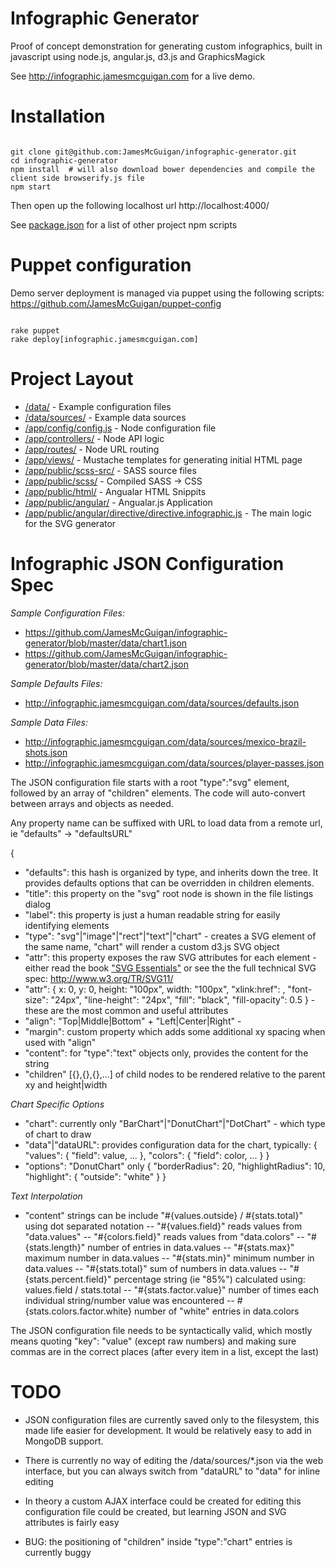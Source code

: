 Infographic Generator
=====================

Proof of concept demonstration for generating custom infographics, built in javascript using node.js, angular.js, d3.js and GraphicsMagick

See http://infographic.jamesmcguigan.com for a live demo.


Installation
============
<pre><code>
git clone git@github.com:JamesMcGuigan/infographic-generator.git
cd infographic-generator
npm install  # will also download bower dependencies and compile the client side browserify.js file
npm start
</code></pre>

Then open up the following localhost url
http://localhost:4000/

See [package.json](https://github.com/JamesMcGuigan/infographic-generator/blob/master/package.json) for a list of other project npm scripts


Puppet configuration
====================

Demo server deployment is managed via puppet using the following scripts:  
https://github.com/JamesMcGuigan/puppet-config
<pre><code>
rake puppet
rake deploy[infographic.jamesmcguigan.com]
</code></pre>



Project Layout
==============

- [/data/](https://github.com/JamesMcGuigan/infographic-generator/tree/master/data) - Example configuration files
- [/data/sources/](https://github.com/JamesMcGuigan/infographic-generator/tree/master/data/sources/) - Example data sources
- [/app/config/config.js](https://github.com/JamesMcGuigan/infographic-generator/tree/master/app/config/config.js) - Node configuration file
- [/app/controllers/](https://github.com/JamesMcGuigan/infographic-generator/tree/master/app/controllers/) - Node API logic
- [/app/routes/](https://github.com/JamesMcGuigan/infographic-generator/tree/master/app/routes/) - Node URL routing
- [/app/views/](https://github.com/JamesMcGuigan/infographic-generator/tree/master/app/views/) - Mustache templates for generating initial HTML page
- [/app/public/scss-src/](https://github.com/JamesMcGuigan/infographic-generator/tree/master/app/public/scss-src/) - SASS source files
- [/app/public/scss/](https://github.com/JamesMcGuigan/infographic-generator/tree/master/app/public/scss/) - Compiled SASS -> CSS
- [/app/public/html/](https://github.com/JamesMcGuigan/infographic-generator/tree/master/app/public/html/) - Angualar HTML Snippits
- [/app/public/angular/](https://github.com/JamesMcGuigan/infographic-generator/tree/master/app/public/angular/) - Angualar.js Application
- [/app/public/angular/directive/directive.infographic.js](https://github.com/JamesMcGuigan/infographic-generator/tree/master/app/public/angular/directive/directive.infographic.js) - The main logic for the SVG generator

Infographic JSON Configuration Spec
===================================

*Sample Configuration Files:*
- https://github.com/JamesMcGuigan/infographic-generator/blob/master/data/chart1.json
- https://github.com/JamesMcGuigan/infographic-generator/blob/master/data/chart2.json

*Sample Defaults Files:*
- http://infographic.jamesmcguigan.com/data/sources/defaults.json

*Sample Data Files:*
- http://infographic.jamesmcguigan.com/data/sources/mexico-brazil-shots.json
- http://infographic.jamesmcguigan.com/data/sources/player-passes.json

The JSON configuration file starts with a root "type":"svg" element, followed by an array of "children" elements. The code will auto-convert between arrays and objects as needed.

Any property name can be suffixed with URL to load data from a remote url, ie "defaults" -> "defaultsURL"

{
- "defaults":       this hash is organized by type, and inherits down the tree. It provides defaults options that can be overridden in children elements.
- "title":          this property on the "svg" root node is shown in the file listings dialog
- "label":          this property is just a human readable string for easily identifying elements
- "type":           "svg"|"image"|"rect"|"text"|"chart" - creates a SVG element of the same name, "chart" will render a custom d3.js SVG object
- "attr":           this property exposes the raw SVG attributes for each element - either read the book ["SVG Essentials"](http://read.pudn.com/downloads135/ebook/573344/OReilly-SVG-Essential.pdf) or see the the full technical SVG spec: http://www.w3.org/TR/SVG11/
- "attr":           { x: 0, y: 0, height: "100px", width: "100px", "xlink:href": <url>, "font-size": "24px", "line-height": "24px", "fill": "black", "fill-opacity": 0.5 } - these are the most common and useful attributes 
- "align":          "Top|Middle|Bottom" + "Left|Center|Right" - 
- "margin":         custom property which adds some additional xy spacing when used with "align"
- "content":        for "type":"text" objects only, provides the content for the string
- "children"        [{},{},{},...] of child nodes to be rendered relative to the parent xy and height|width  
 
*Chart Specific Options*
- "chart":          currently only "BarChart"|"DonutChart"|"DotChart" - which type of chart to draw
- "data"|"dataURL": provides configuration data for the chart, typically: { "values": { "field": value, ... }, "colors": { "field": color, ... } }
- "options":        "DonutChart" only { "borderRadius": 20, "highlightRadius": 10, "highlight": { "outside": "white" } }

*Text Interpolation*
- "content" strings can be include "#{values.outside} / #{stats.total}" using dot separated notation
-- "#{values.field}" reads values from "data.values"
-- "#{colors.field}" reads values from "data.colors"
-- "#{stats.length}" number of entries in data.values
-- "#{stats.max}"    maximum number in data.values
-- "#{stats.min}"    minimum number in data.values
-- "#{stats.total}"  sum of numbers in data.values
-- "#{stats.percent.field}"  percentage string (ie "85%") calculated using: values.field / stats.total
-- "#{stats.factor.value}"   number of times each individual string/number value was encountered 
--  #{stats.colors.factor.white} number of "white" entries in data.colors


The JSON configuration file needs to be syntactically valid, which mostly means quoting "key": "value" (except raw numbers) 
and making sure commas are in the correct places (after every item in a list, except the last)


TODO
====

- JSON configuration files are currently saved only to the filesystem, this made life easier for development. It would be relatively easy to add in MongoDB support.
  
- There is currently no way of editing the /data/sources/*.json via the web interface, but you can always switch from "dataURL" to "data" for inline editing

- In theory a custom AJAX interface could be created for editing this configuration file could be created, but learning JSON and SVG attributes is fairly easy 

- BUG: the positioning of "children" inside "type":"chart" entries is currently buggy